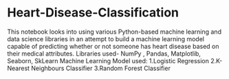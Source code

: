 # Heart-Disease-Classification
This notebook looks into using various Python-based machine learning and data science libraries in an attempt to build a machine learning model capable of predicting whether or not someone has heart disease based on their medical attributes.
Libraries used- NumPy , Pandas, Matplotlib, Seaborn, SkLearn
Machine Learning Model used:
1.Logistic Regression
2.K-Nearest Neighbours Classifier
3.Random Forest Classifier
